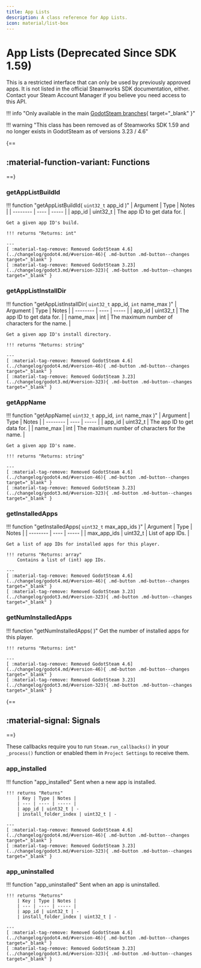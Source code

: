 ```yaml
---
title: App Lists
description: A class reference for App Lists.
icon: material/list-box
---
```


# App Lists (Deprecated Since SDK 1.59)

This is a restricted interface that can only be used by previously approved apps. It is not listed in the official Steamworks SDK documentation, either. Contact your Steam Account Manager if you believe you need access to this API.

!!! info "Only available in the main [GodotSteam branches](https://github.com/GodotSteam/GodotSteam){ target="\_blank" }"

!!! warning "This class has been removed as of Steamworks SDK 1.59 and no longer exists in GodotSteam as of versions 3.23 / 4.6"

{==
## :material-function-variant: Functions
==}

### getAppListBuildId

!!! function "getAppListBuildId( `uint32_t` app_id )"
    | Argument | Type | Notes |
    | -------- | ---- | ----- |
    | app_id | uint32_t | The app ID to get data for. |

    Get a given app ID's build. 

    !!! returns "Returns: int"

    ---
    [ :material-tag-remove: Removed GodotSteam 4.6](../changelog/godot4.md/#version-46){ .md-button .md-button--changes target="_blank" }
    [ :material-tag-remove: Removed GodotSteam 3.23](../changelog/godot3.md/#version-323){ .md-button .md-button--changes target="_blank" }

### getAppListInstallDir

!!! function "getAppListInstallDir( `uint32_t` app_id, `int` name_max )"
    | Argument | Type | Notes |
    | -------- | ---- | ----- |
    | app_id | uint32_t | The app ID to get data for. |
    | name_max | int | The maximum number of characters for the name. |

    Get a given app ID's install directory.

    !!! returns "Returns: string"

    ---
    [ :material-tag-remove: Removed GodotSteam 4.6](../changelog/godot4.md/#version-46){ .md-button .md-button--changes target="_blank" }
    [ :material-tag-remove: Removed GodotSteam 3.23](../changelog/godot3.md/#version-323){ .md-button .md-button--changes target="_blank" }

### getAppName

!!! function "getAppName( `uint32_t` app_id, `int` name_max )"
    | Argument | Type | Notes |
    | -------- | ---- | ----- |
    | app_id | uint32_t | The app ID to get data for. |
    | name_max | int | The maximum number of characters for the name. |

    Get a given app ID's name. 

    !!! returns "Returns: string"

    ---
    [ :material-tag-remove: Removed GodotSteam 4.6](../changelog/godot4.md/#version-46){ .md-button .md-button--changes target="_blank" }
    [ :material-tag-remove: Removed GodotSteam 3.23](../changelog/godot3.md/#version-323){ .md-button .md-button--changes target="_blank" }

### getInstalledApps

!!! function "getInstalledApps( `uint32_t` max_app_ids )"
    | Argument | Type | Notes |
    | -------- | ---- | ----- |
    | max_app_ids | uint32_t | List of app IDs. |

    Get a list of app IDs for installed apps for this player. 

    !!! returns "Returns: array"
        Contains a list of (int) app IDs.

    ---
    [ :material-tag-remove: Removed GodotSteam 4.6](../changelog/godot4.md/#version-46){ .md-button .md-button--changes target="_blank" }
    [ :material-tag-remove: Removed GodotSteam 3.23](../changelog/godot3.md/#version-323){ .md-button .md-button--changes target="_blank" }

### getNumInstalledApps

!!! function "getNumInstalledApps( )"
    Get the number of installed apps for this player. 

    !!! returns "Returns: int"

    ---
    [ :material-tag-remove: Removed GodotSteam 4.6](../changelog/godot4.md/#version-46){ .md-button .md-button--changes target="_blank" }
    [ :material-tag-remove: Removed GodotSteam 3.23](../changelog/godot3.md/#version-323){ .md-button .md-button--changes target="_blank" }

{==
## :material-signal: Signals
==}

These callbacks require you to run `Steam.run_callbacks()` in your `_process()` function or enabled them in ``Project Settings`` to receive them.

### app_installed

!!! function "app_installed"
	Sent when a new app is installed.

	!!! returns "Returns"
        | Key | Type | Notes |
        | --- | ---- | ----- |
    	| app_id | uint32_t | -
        | install_folder_index | uint32_t | -

    ---
    [ :material-tag-remove: Removed GodotSteam 4.6](../changelog/godot4.md/#version-46){ .md-button .md-button--changes target="_blank" }
    [ :material-tag-remove: Removed GodotSteam 3.23](../changelog/godot3.md/#version-323){ .md-button .md-button--changes target="_blank" }

### app_uninstalled

!!! function "app_uninstalled"
	Sent when an app is uninstalled.

	!!! returns "Returns"
        | Key | Type | Notes |
        | --- | ---- | ----- |
        | app_id | uint32_t | -
        | install_folder_index | uint32_t | -

    ---
    [ :material-tag-remove: Removed GodotSteam 4.6](../changelog/godot4.md/#version-46){ .md-button .md-button--changes target="_blank" }
    [ :material-tag-remove: Removed GodotSteam 3.23](../changelog/godot3.md/#version-323){ .md-button .md-button--changes target="_blank" }